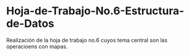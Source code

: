 # Hoja-de-Trabajo-No.6-Estructura-de-Datos
Realización de la hoja de trabajo no.6 cuyos tema central son las operacioens con mapas. 
